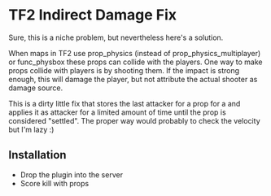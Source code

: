 # TF2 Indirect Damage Fix

Sure, this is a niche problem, but nevertheless here's a solution.

When maps in TF2 use prop_physics (instead of prop_physics_multiplayer) or 
func_physbox these props can collide with the players. One way to make 
props collide with players is by shooting them. If the impact is strong 
enough, this will damage the player, but not attribute the actual shooter
as damage source.

This is a dirty little fix that stores the last attacker for a prop for a
and applies it as attacker for a limited amount of time until the prop is
considered "settled". The proper way would probably to check the velocity
but I'm lazy :)

## Installation

* Drop the plugin into the server
* Score kill with props
